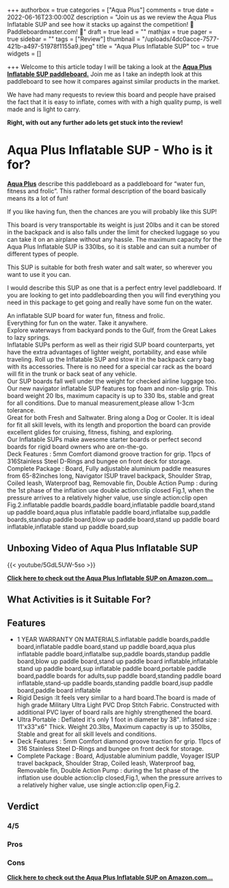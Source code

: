 +++
authorbox = true
categories = ["Aqua Plus"]
comments = true
date = 2022-06-16T23:00:00Z
description = "Join us as we review the Aqua Plus Inflatable SUP and see how it stacks up against the competition! 🛶 Paddleboardmaster.com! 🛶"
draft = true
lead = ""
mathjax = true
pager = true
sidebar = ""
tags = ["Review"]
thumbnail = "/uploads/4dc0acce-7577-421b-a497-51978f1155a9.jpeg"
title = "Aqua Plus Inflatable SUP"
toc = true
widgets = []

+++
Welcome to this article today I will be taking a look at the [**Aqua Plus Inflatable SUP paddleboard.**](https://www.amazon.com/Aqua-Plus-Inflatable-Backpack-Shoulder/dp/B07PLXK7WL?th=1&linkCode=ll1&tag=paddleboardmaster-20&linkId=89e5e6a45844be45e876190dd8fc55f2&language=en_US&ref_=as_li_ss_tl) Join me as I take an indepth look at this paddleboard to see how it compares against similar products in the market.

We have had many requests to review this board and people have praised the fact that it is easy to inflate, comes with with a high quality pump, is well made and is light to carry.

**Right, with out any further ado lets get stuck into the review!**

# Aqua Plus Inflatable SUP - Who is it for?

[**Aqua Plus**](/categories/aqua-plus/) describe this paddleboard as a paddleboard for “water fun, fitness and frolic”.  This rather formal description of the board basically means its a lot of fun!

If you like having fun, then the chances are you will probably like this SUP!

This board is very transportable its weight is just 20lbs and it can be stored in the backpack and is also falls under the limit for checked luggage so you can take it on an airplane without any hassle.  The maximum capacity for the Aqua Plus Inflatable SUP is 330lbs, so it is stable and can suit a number of different types of people.

This SUP is suitable for both fresh water and salt water, so wherever you want to use it you can.

I would describe this SUP as one that is a perfect entry level paddleboard.  If you are looking to get into paddleboarding then you will find everything you need in this package to get going and really have some fun on the water.

An inflatable SUP board for water fun, fitness and frolic.   
Everything for fun on the water. Take it anywhere.   
Explore waterways from backyard ponds to the Gulf, from the Great Lakes to lazy springs.   
Inflatable SUPs perform as well as their rigid SUP board counterparts, yet have the extra advantages of lighter weight, portability, and ease while traveling. Roll up the Inflatable SUP and stow it in the backpack carry bag with its accessories. There is no need for a special car rack as the board will fit in the trunk or back seat of any vehicle.   
Our SUP boards fall well under the weight for checked airline luggage too. Our new navigator inflatable SUP features top foam and non-slip grip. This board weight 20 lbs, maximum capacity is up to 330 lbs, stable and great for all conditions. Due to manual measurement,please allow 1-3cm tolerance.   
Great for both Fresh and Saltwater. Bring along a Dog or Cooler. It is ideal for fit all skill levels, with its length and proportion the board can provide excellent glides for cruising, fitness, fishing, and exploring.   
Our Inflatable SUPs make awesome starter boards or perfect second boards for rigid board owners who are on-the-go.   
Deck Features : 5mm Comfort diamond groove traction for grip. 11pcs of 316Stainless Steel D-Rings and bungee on front deck for storage.   
Complete Package : Board, Fully adjustable aluminium paddle measures from 65-82inches long, Navigator ISUP travel backpack, Shoulder Strap, Coiled leash, Waterproof bag, Removable fin, Double Action Pump : during the 1st phase of the inflation use double action:clip closed Fig.1, when the pressure arrives to a relatively higher value, use single action:clip open Fig.2.inflatable paddle boards,paddle board,inflatable paddle board,stand up paddle board,aqua plus inflatable paddle board,inflatalbe sup,paddle boards,standup paddle board,blow up paddle board,stand up paddle board inflatable,inflatable stand up paddle board,sup

## Unboxing Video of Aqua Plus Inflatable SUP

{{< youtube/5GdL5UW-5so >}}

[**Click here to check out the Aqua Plus Inflatable SUP on Amazon.com...**](https://www.amazon.com/Aqua-Plus-Inflatable-Backpack-Shoulder/dp/B07PLXK7WL?th=1&linkCode=ll1&tag=paddleboardmaster-20&linkId=89e5e6a45844be45e876190dd8fc55f2&language=en_US&ref_=as_li_ss_tl)

## What Activities is it Suitable For?

## Features

* 1 YEAR WARRANTY ON MATERIALS.inflatable paddle boards,paddle board,inflatable paddle board,stand up paddle board,aqua plus inflatable paddle board,inflatalbe sup,paddle boards,standup paddle board,blow up paddle board,stand up paddle board inflatable,inflatable stand up paddle board,sup inflatable paddle board,portable paddle board,paddle boards for adults,sup paddle board,standing paddle board inflatable,stand-up paddle boards,standing paddle board,isup paddle board,paddle board inflatable
* Rigid Design :It feels very similar to a hard board.The board is made of high grade Military Ultra Light PVC Drop Stitch Fabric. Constructed with additional PVC layer of board rails are highly strengthened the board.
* Ultra Portable : Deflated it's only 1 foot in diameter by 38". Inflated size : 11'x33"x6" Thick. Weight 20.3lbs, Maximum capactiy is up to 350lbs, Stable and great for all skill levels and conditions.
* Deck Features : 5mm Comfort diamond groove traction for grip. 11pcs of 316 Stainless Steel D-Rings and bungee on front deck for storage.
* Complete Package : Board, Adjustable aluminium paddle, Voyager ISUP travel backpack, Shoulder Strap, Coiled leash, Waterproof bag, Removable fin, Double Action Pump : during the 1st phase of the inflation use double action:clip closed,Fig.1, when the pressure arrives to a relatively higher value, use single action:clip open,Fig.2.

## Verdict

### 4/5

### Pros

### Cons

[**Click here to check out the Aqua Plus Inflatable SUP on Amazon.com...**](https://www.amazon.com/Aqua-Plus-Inflatable-Backpack-Shoulder/dp/B07PLXK7WL?th=1&linkCode=ll1&tag=paddleboardmaster-20&linkId=89e5e6a45844be45e876190dd8fc55f2&language=en_US&ref_=as_li_ss_tl)
